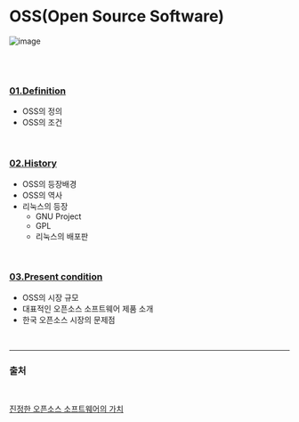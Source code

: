 # OSS(Open Source Software)
 ![image](https://www.xongolab.com/wp-content/uploads/2018/09/46.jpg)

 <br><br>

 ### [01.Definition](https://github.com/oss6team/assignment/blob/main/OSS_History/01.%20Definition.md)
+ OSS의 정의
+ OSS의 조건

 <br>

 ### [02.History](https://github.com/oss6team/assignment/blob/main/OSS_History/02.%20History.md)
+ OSS의 등장배경
+ OSS의 역사
+ 리눅스의 등장
    + GNU Project
    + GPL
    + 리눅스의 배포판
 <br>

 ### [03.Present condition](https://github.com/oss6team/assignment/blob/main/OSS_History/03.%20Present%20Condition.md)

+ OSS의 시장 규모
+ 대표적인 오픈소스 소프트웨어 제품 소개
+ 한국 오픈소스 시장의 문제점


<br>

-------

### 출처 
<br>

 [진정한 오픈소스 소프트웨어의 가치](https://www.comworld.co.kr/news/articleView.html?idxno=50514)
 


